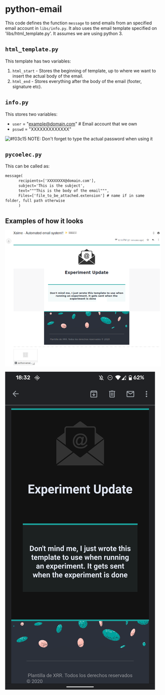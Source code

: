 # python-email
This code defines the function `message` to send emails from an specified email account in `libs/info.py`. It also uses the email template specified on 'libs/html_template.py'. It assumes we are using python 3.

## `html_template.py`
 
This template has two variables:

1. `html_start` - Stores the beginning of template, up to where we want to insert the actual body of the email.
2. `html_end` - Stores everything after the body of the email (footer, signature etc).
 
## `info.py`

This stores two variables:

+ `user` = "example@domain.com" # Email account that we own
+ `psswd` = "XXXXXXXXXXXXX"     

![#f03c15](https://via.placeholder.com/15/f03c15/000000?text=+) NOTE: Don't forget to type the actual password when using it  


## `pycoelec.py`

This can be called as:
    
    message(
          recipients=['XXXXXXXX@domain.com'],
          subject='This is the subject',
          text="""This is the body of the email""",
          Files=['file_to_be_attached.extension'] # name if in same folder, full path otherwise 
          )
          
          
## Examples of how it looks
![PC](imgs/pc.png)

![Mobile (dark theme)](imgs/phone.png)

 
 
